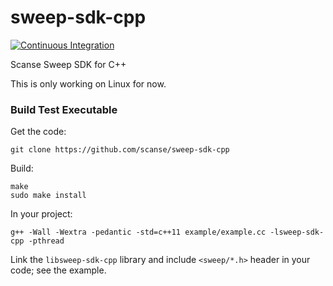 # sweep-sdk-cpp

[![Continuous Integration](https://travis-ci.org/scanse/sweep-sdk-cpp.svg?branch=master)](https://travis-ci.org/scanse/sweep-sdk-cpp)


Scanse Sweep SDK for C++

This is only working on Linux for now.

### Build Test Executable 

Get the code:

    git clone https://github.com/scanse/sweep-sdk-cpp 

Build:

    make
    sudo make install

In your project:

    g++ -Wall -Wextra -pedantic -std=c++11 example/example.cc -lsweep-sdk-cpp -pthread

Link the `libsweep-sdk-cpp` library and include `<sweep/*.h>` header in your code; see the example.
